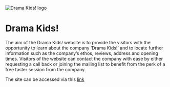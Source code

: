 ![Drama Kids! logo](assets/css/images/acting/jpg)

# Drama Kids!

The aim of the Drama Kids! website is to provide the visitors with the opportunity to learn about the company ‘Drama Kids!’ and to locate further information 
such as the company’s ethos, reviews, address and opening times. Visitors of the website can contact the company with ease by either requesting a call back or 
joining the mailing list to benefit from the perk of a free taster session from the company. 

 

The site can be accessed via this [link](https://mcallisterliza.github.io/drama-kids/)

